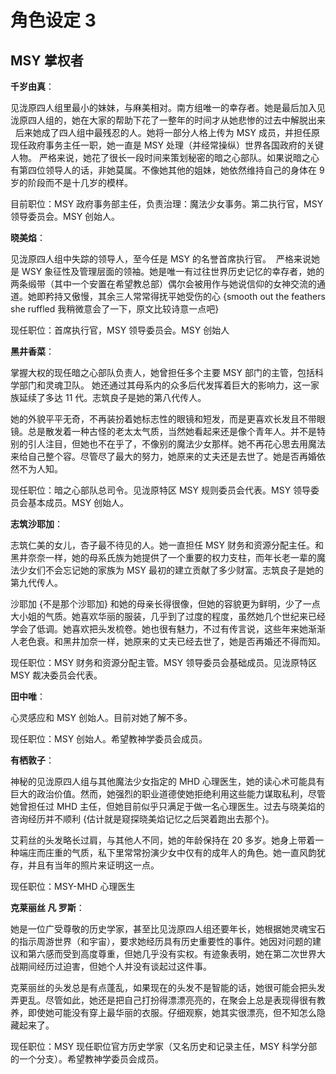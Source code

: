 # 角色设定 3

## MSY 掌权者

**千岁由真**：

见泷原四人组里最小的妹妹，与麻美相对。南方组唯一的幸存者。她是最后加入见泷原四人组的，她在大家的帮助下花了一整年的时间才从她悲惨的过去中解脱出来   后来她成了四人组中最残忍的人。她将一部分人格上传为 MSY 成员，并担任原现任政府事务主任一职，她一直是 MSY 处理（并经常操纵）世界各国政府的关键人物。 严格来说，她花了很长一段时间来策划秘密的暗之心部队。如果说暗之心有第四位领导人的话，非她莫属。不像她其他的姐妹，她依然维持自己的身体在 9 岁的阶段而不是十几岁的模样。

目前职位：MSY 政府事务部主任，负责治理：魔法少女事务。第二执行官，MSY 领导委员会。MSY 创始人。

**晓美焰**：

见泷原四人组中失踪的领导人，至今任是 MSY 的名誉首席执行官。  严格来说她是 WSY 象征性及管理层面的领袖。她是唯一有过往世界历史记忆的幸存者，她的两条缎带（其中一个安置在希望教总部）偶尔会被用作与她说信仰的女神交流的通道。她即矜持又傲慢，其余三人常常得抚平她受伤的心 {smooth out the feathers she ruffled 我稍微意会了一下，原文比较诗意一点吧}

现任职位：首席执行官，MSY 领导委员会。MSY 创始人

**黑井香菜**：

掌握大权的现任暗之心部队负责人，她曾担任多个主要 MSY 部门的主管，包括科学部门和灵魂卫队。 她还通过其母系内的众多后代发挥着巨大的影响力，这一家族延续了多达 11 代。志筑良子是她的第八代传人。

她的外貌平平无奇，不再装扮着她标志性的眼镜和短发，而是更喜欢长发且不带眼镜。总是散发着一种古怪的老太太气质，当然她看起来还是像个青年人。并不是特别的引人注目，但她也不在乎了，不像别的魔法少女那样。她不再花心思去用魔法来给自己整个容。尽管尽了最大的努力，她原来的丈夫还是去世了。她是否再婚依然不为人知。

现任职位：暗之心部队总司令。见泷原特区 MSY 规则委员会代表。MSY 领导委员会基本成员。MSY 创始人。

**志筑沙耶加**：

志筑仁美的女儿，杏子最不待见的人。她一直担任 MSY 财务和资源分配主任。和黑井奈奈一样，她的母系氏族为她提供了一个重要的权力支柱，而年长老一辈的魔法少女们不会忘记她的家族为 MSY 最初的建立贡献了多少财富。志筑良子是她的第九代传人。

沙耶加 {不是那个沙耶加} 和她的母亲长得很像，但她的容貌更为鲜明，少了一点大小姐的气质。她喜欢华丽的服装，几乎到了过度的程度，虽然她几个世纪来已经学会了低调。她喜欢把头发梳卷。她也很有魅力，不过有传言说，这些年来她渐渐人老色衰。和黑井加奈一样，她原来的丈夫已经去世了，她是否再婚还不得而知。

现任职位：MSY 财务和资源分配主管。MSY 领导委员会基础成员。见泷原特区 MSY 裁决委员会代表。

**田中唯**：

心灵感应和 MSY 创始人。目前对她了解不多。

现任职位：MSY 创始人。希望教神学委员会成员。

**有栖敦子**：

神秘的见泷原四人组与其他魔法少女指定的 MHD 心理医生，她的读心术可能具有巨大的政治价值。然而，她强烈的职业道德使她拒绝利用这些能力谋取私利，尽管她曾担任过 MHD 主任，但她目前似乎只满足于做一名心理医生。过去与晓美焰的咨询经历并不顺利 {估计就是窥探晓美焰记忆之后哭着跑出去那个}。

艾莉丝的头发略长过肩，与其他人不同，她的年龄保持在 20 多岁。她身上带着一种端庄而庄重的气质，私下里常常扮演少女中仅有的成年人的角色。她一直风韵犹存，并且有当年的照片来证明这一点。

现任职位：MSY-MHD 心理医生

**克莱丽丝 凡 罗斯**：

她是一位广受尊敬的历史学家，甚至比见泷原四人组还要年长，她根据她灵魂宝石的指示周游世界（和宇宙），要求她经历具有历史重要性的事件。她因对问题的建议和第六感而受到高度尊重，但她几乎没有实权。有迹象表明，她在第二次世界大战期间经历过迫害，但她个人并没有谈起过这件事。

克莱丽丝的头发总是有点蓬乱，如果现在的头发不是智能的话，她很可能会把头发弄更乱。尽管如此，她还是把自己打扮得漂漂亮亮的，在聚会上总是表现得很有教养，即使她可能没有穿上最华丽的衣服。仔细观察，她其实很漂亮，但不知怎么隐藏起来了。

现任职位：MSY 现任职位官方历史学家（又名历史和记录主任，MSY 科学分部的一个分支）。希望教神学委员会成员。
